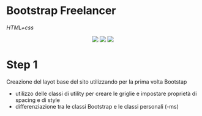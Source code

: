 # Bootstrap Freelancer

_HTML+css_

<div align="center">
    <img src="https://github.com/CaldatoLuca/html-css-spotifyweb/raw/main/thumnail/mobile.jpeg">
    <img src="https://github.com/CaldatoLuca/html-css-spotifyweb/raw/main/thumnail/tablet.jpeg">
    <img src="https://github.com/CaldatoLuca/html-css-spotifyweb/raw/main/thumnail/desktop.jpeg">
</div>

# Step 1

Creazione del layot base del sito utilizzando per la prima volta Bootstap

- utilizzo delle classi di utility per creare le griglie e impostare proprietà di spacing e di style
- differenziazione tra le classi Bootstrap e le classi personali (-ms)
